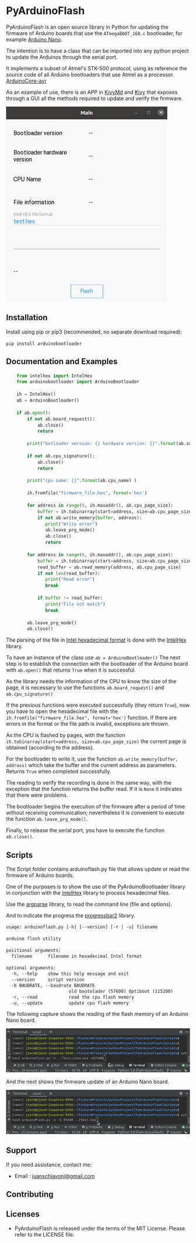 PyArduinoFlash
====


PyArduinoFlash is an open source library in Python for updating the firmware 
of Arduino boards that use the ``ATmegaBOOT_168.c`` bootloader, for example [Arduino Nano](https://store.arduino.cc/usa/arduino-nano).

The intention is to have a class that can be imported into any python project to update the Arduinos through the serial port.

It implements a subset of Atmel's STK-500 protocol, using as reference the source code of all Arduino bootloaders that use Atmel as a processor. 
[ArduinoCore-avr](https://github.com/arduino/ArduinoCore-avr/blob/master/bootloaders/atmega/ATmegaBOOT_168.c)

As an example of use, there is an APP in [KivyMd](https://gitlab.com/kivymd/KivyMD) and [Kivy](http://kivy.org) that exposes through a GUI all the methods required to update and verify the firmware.

![](images/arduino_kivy.gif)

Installation
------------
Install using pip or pip3 (recommended, no separate download required):

``pip install arduinobootloader`` 

Documentation and Examples
----------------------------------------
```python
    from intelhex import IntelHex
    from arduinobootloader import ArduinoBootloader

    ih = IntelHex()
    ab = ArduinoBootloader()

    if ab.open():
        if not ab.board_request():
            ab.close()
            return 
        
        print("botloader version: {} hardware version: {}".format(ab.sw_version, ab.hw_version))
  
        if not ab.cpu_signature():
            ab.close()
            return
        
        print("cpu name: {}".format(ab.cpu_name) )
        
        ih.fromfile("firmware_file.hex", format='hex')
        
        for address in range(0, ih.maxaddr(), ab.cpu_page_size):
            buffer = ih.tobinarray(start=address, size=ab.cpu_page_size)
            if not ab.write_memory(buffer, address):
               print("Write error") 
               ab.leave_prg_mode()
               ab.close()
               return
        
        for address in range(0, ih.maxaddr(), ab.cpu_page_size):
            buffer = ih.tobinarray(start=address, size=ab.cpu_page_size)
            read_buffer = ab.read_memory(address, ab.cpu_page_size)
            if not len(read_buffer):
               print("Read error") 
               break
               
            if buffer != read_buffer:
               print("File not match")
               break
        
        ab.leave_prg_mode()
        ab.close()
```
The parsing of the file in [Intel hexadecimal format](https://en.wikipedia.org/wiki/Intel_HEX) is done with the [IntelHex](https://github.com/python-intelhex/intelhex) library.

To have an instance of the class use ``ab = ArduinoBootloader()``
The next step is to establish the connection with the bootloader of the Arduino board with ``ab.open()`` that returns ``True`` when it is successful.

As the library needs the information of the CPU to know the size of the page, it is necessary to use the functions ``ab.board_request()`` and ``ab.cpu_signature()``

If the previous functions were executed successfully (they return ``True``), now you have to open the hexadecimal file with the ``ih.fromfile("firmware_file.hex", format='hex')`` function. If there are errors in the format or the file path is invalid, exceptions are thrown.

As the CPU is flashed by pages, with the function ``ih.tobinarray(start=address, size=ab.cpu_page_size)`` the current page is obtained (according to the address).

For the bootloader to write it, use the function ``ab.write_memory(buffer, address)`` which take the buffer and the current address as parameters. Returns ``True`` when completed successfully.

The reading to verify the recording is done in the same way, with the exception that the function returns the buffer read. If it is ``None`` it indicates that there were problems.

The bootloader begins the execution of the firmware after a period of time without receiving communication; nevertheless it is convenient to execute the function ``ab.leave_prg_mode()``.

Finally, to release the serial port, you have to execute the function ``ab.close()``.

Scripts
-------
The Script folder contains arduinoflash.py file that allows update or read the firmware of Arduino boards.

One of the purposes is to show the use of the PyArduinoBootloader library in conjunction with the [IntelHex](https://github.com/python-intelhex/intelhex) library to process hexadecimal files.

Use the [argparse](https://docs.python.org/3/library/argparse.html#module-argparse) library, to read the command line (file and options). 

And to indicate the progress the [progressbar2](https://pypi.org/project/progressbar2/) library.

```shell script: usage: arduinoflash.py [-h] [--version] [-r | -u] filename
usage: arduinoflash.py [-h] [--version] [-r | -u] filename

arduino flash utility

positional arguments:
  filename      filename in hexadecimal Intel format

optional arguments:
  -h, --help    show this help message and exit
  --version     script version
  -b BAUDRATE, --baudrate BAUDRATE
                        old bootolader (57600) Optiboot (115200)
  -r, --read            read the cpu flash memory
  -u, --update          update cpu flash memory

```
The following capture shows the reading of the flash memory of an Arduino Nano board.

![](images/arduinoflash_read.gif)

And the next shows the firmware update of an Arduino Nano board.

![](images/arduinoflash_update.gif)

Support
-------

If you need assistance, contact me:

* Email      : juanschiavoni@gmail.com


Contributing
------------


Licenses
--------

- PyArduinoFlash is released under the terms of the MIT License. Please refer to the
  LICENSE file.


